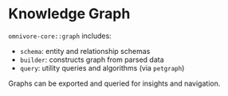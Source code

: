 # Knowledge Graph

`omnivore-core::graph` includes:
- `schema`: entity and relationship schemas
- `builder`: constructs graph from parsed data
- `query`: utility queries and algorithms (via `petgraph`)

Graphs can be exported and queried for insights and navigation.
